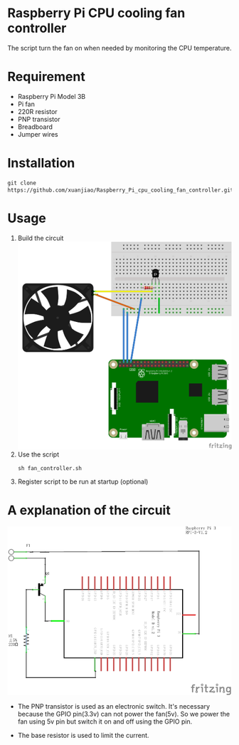 # Raspberry Pi CPU cooling fan controller

The script turn the fan on when needed by monitoring the CPU temperature.

# Requirement

* Raspberry Pi Model 3B
* Pi fan
* 220R resistor
* PNP transistor
* Breadboard 
* Jumper wires

# Installation

```
git clone https://github.com/xuanjiao/Raspberry_Pi_cpu_cooling_fan_controller.git
```
# Usage
1.  Build the circuit
![2](fan_circuit\fan_circuit_bb.png)
2.  Use the script
    ```
    sh fan_controller.sh
    ```
3.  Register script to be run at startup (optional)

# A explanation of the circuit


![1](fan_circuit\fan_circuit_graph.png)
* The PNP transistor is used as an electronic switch. It's necessary because the GPIO pin(3.3v) can not power the fan(5v). So we power the fan using 5v pin but switch it on and off using the GPIO pin.

* The base resistor is used to limit the current.


